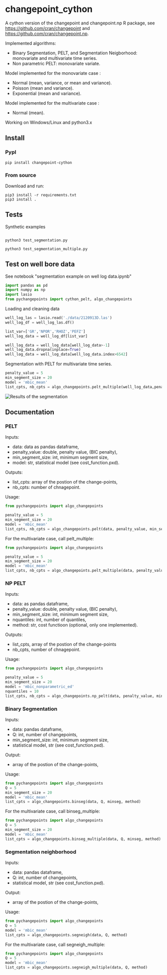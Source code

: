 # changepoint_cython
A cython version of the changepoint and  changepoint.np R package, see https://github.com/cran/changepoint and https://github.com/cran/changepoint.np.

Implemented algorithms:
- Binary Segmentation, PELT, and Segmentation Neigborhood: monovariate and multivariate time series.
- Non parametric PELT: monovariate variate.

Model implemented for the monovariate case :
- Normal (mean, variance, or mean and variance).
- Poisson (mean and variance).
- Exponential (mean and variance).

Model implemented for the multivariate case :
- Normal (mean).


Working on Windows/Linux and python3.x
## Install
###  PypI
```shell
pip install changepoint-cython
```
### From source
Download and run:
```shell
pip3 install -r requirements.txt
pip3 install .
```
## Tests 
Synthetic examples
```shell

python3 test_segmentation.py

python3 test_segmentation_multiple.py
```
## Test on well bore data 
See notebook "segmentation example on well log data.ipynb"
```python
import pandas as pd
import numpy as np
import lasio
from pychangepoints import cython_pelt, algo_changepoints
```
Loading and cleaning data
```python
well_log_las = lasio.read('./data/2120913D.las')
well_log_df = well_log_las.df()

list_var=['GR','NPOR','RHOZ','PEFZ']
well_log_data = well_log_df[list_var]

well_log_data = well_log_data[well_log_data>-1]
well_log_data.dropna(inplace=True)
well_log_data = well_log_data[well_log_data.index>6542]
```
Segmentation with PELT for multivariate time series.

```python
penalty_value = 5
min_segment_size = 20
model = 'mbic_mean'
list_cpts, nb_cpts = algo_changepoints.pelt_multiple(well_log_data,penalty_value, min_segment_size, model)
```
![Results of the segmentation](https://github.com/brunedv/changepoint_cython/blob/master/data/segmentation.png)

## Documentation

### PELT
Inputs:
- data: data as pandas dataframe,
- penalty_value: double, penalty value, (BIC penalty),
- min_segment_size: int, minimum segment size,
- model: str, statistical model (see cost_function.pxd).

Outputs:
- list_cpts: array of the postion of the change-points,
- nb_cpts: number of chnagepoint.

Usage:
```python
from pychangepoints import algo_changepoints

penalty_value = 5
min_segment_size = 20
model = 'mbic_mean'
list_cpts, nb_cpts = algo_changepoints.pelt(data, penalty_value, min_segment_size, model)
```
For the multivariate case, call pelt_multiple:
```python
from pychangepoints import algo_changepoints

penalty_value = 5
min_segment_size = 20
model = 'mbic_mean'
list_cpts, nb_cpts = algo_changepoints.pelt_multiple(data, penalty_value, min_segment_size, model)
```
### NP PELT
Inputs:
- data: as pandas dataframe,
- penalty_value: double, penalty value, (BIC penalty),
- min_segment_size: int, minimum segment size,
- nquantiles: int, number of quantiles,
- method: str, cost functioon (optional, only one implemented).

Outputs:
- list_cpts, array of the postion of the change-points
- nb_cpts, number of chnagepoint.

Usage:
```python
from pychangepoints import algo_changepoints

penalty_value = 5
min_segment_size = 20
model = 'mbic_nonparametric_ed'
nquantiles = 10
list_cpts, nb_cpts = algo_changepoints.np_pelt(data, penalty_value, min_segment_size, nquantiles, method = model)
```
### Binary Segmentation
Inputs:
- data: pandas dataframe,
- Q: int, number of changepoints,
- min_segment_size: int, minimum segment size,
- statistical model, str (see cost_function.pxd).

Output:
- array of the postion of the change-points,

Usage:
```python
from pychangepoints import algo_changepoints
Q = 5
min_segment_size = 20
model = 'mbic_mean'
list_cpts = algo_changepoints.binseg(data, Q, minseg, method)
```
For the multivariate case, call binseg_multiple:
```python
from pychangepoints import algo_changepoints
Q = 5
min_segment_size = 20
model = 'mbic_mean'
list_cpts = algo_changepoints.binseg_multiple(data, Q, minseg, method)
```
### Segmentation neighborhood
Inputs:
- data: pandas dataframe,
- Q: int, number of changepoints,
- statistical model, str (see cost_function.pxd).

Output:
- array of the postion of the change-points,

Usage:
```python
from pychangepoints import algo_changepoints
Q = 5
model = 'mbic_mean'
list_cpts = algo_changepoints.segneigh(data, Q, method)
```
For the multivariate case, call segneigh_multiple:
```python
from pychangepoints import algo_changepoints
Q = 5
model = 'mbic_mean'
list_cpts = algo_changepoints.segneigh_multiple(data, Q, method)
```
